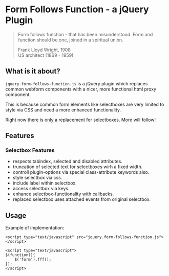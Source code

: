Form Follows Function - a jQuery Plugin
=======================================

> Form follows function - that has been misunderstood. Form and function should be one, joined in a spiritual union.
>
> Frank Lloyd Wright, 1908  
> US architect (1869 - 1959)


What is it about?
-----------------

`jquery.form-follows-function.js` is a jQuery plugin which replaces common webform components with a nicer, more functional html proxy component. 

This is because common form elements like selectboxes are very limited to style via CSS and need a more enhanced functionality.

Right now there is only a replacement for selectboxes. More will follow!


Features
--------

### Selectbox Features

* respects tabindex, selected and disabled attributes.
* truncation of selected text for selectboxes wirh a fixed width.
* controll plugin-options via special class-attribute keywords also.
* style selectbox via css.
* include label within selectbox.
* access selectbox via keys.
* enhance selectbox-functionality with callbacks.
* replaced selectbox uses attached events from original selectbox.


Usage
-----

Example of implementation:

    <script type="text/javascript" src="jquery.form-follows-function.js"></script>
    
    <script type="text/javascript">
    $(function(){
	    $('form').fff();
    });
    </script>

